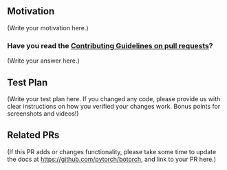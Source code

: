 <!--
Thank you for sending the PR! We appreciate you spending the time to make BoTorch better.

Help us understand your motivation by explaining why you decided to make this change.

You can learn more about contributing to CurveTorch here: https://github.com/yashpatel5400/CurveTorch/blob/main/CONTRIBUTING.md
-->

## Motivation

(Write your motivation here.)

### Have you read the [Contributing Guidelines on pull requests](https://github.com/pytorch/botorch/blob/main/CONTRIBUTING.md#pull-requests)?

(Write your answer here.)

## Test Plan

(Write your test plan here. If you changed any code, please provide us with clear instructions on how you verified your changes work. Bonus points for screenshots and videos!)

## Related PRs

(If this PR adds or changes functionality, please take some time to update the docs at https://github.com/pytorch/botorch, and link to your PR here.)
